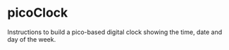 # picoClock
Instructions to build a pico-based digital clock showing the time, date and day of the week.
